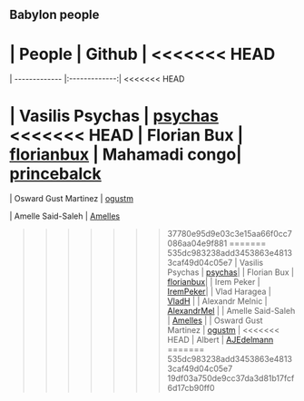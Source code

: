 ## Babylon people

| People        | Github        |
<<<<<<< HEAD
=======
| ------------- |:-------------:| 
<<<<<<< HEAD

| Vasilis Psychas | [psychas](https://github.com/psychas/)
<<<<<<< HEAD
| Florian Bux | [florianbux](https://github.com/florianbux/)
| Mahamadi congo| [princebalck](https://github.com/princeblack/)
=======
 
| Osward Gust Martinez | [ogustm](https://github.com/ogustm/)

| Amelle Said-Saleh | [Amelles](https://github.com/Amelles/)

>>>>>>> 37780e95d9e03c3e15aa66f0cc7086aa04e9f881
=======
>>>>>>> 535dc983238add3453863e48133caf49d04c05e7
| Vasilis Psychas | [psychas](https://github.com/psychas/)|
| Florian Bux | [florianbux](https://github.com/florianbux/)|
| Irem Peker | [IremPeker](https://github.com/psychas/)|
| Vlad Haragea | [VladH](https://github.com/vladharagea) |
| Alexandr Melnic | [AlexandrMel](https://github.com/AlexandrMel) |
| Amelle Said-Saleh | [Amelles](https://github.com/Amelles/) |
| Osward Gust Martinez | [ogustm](https://github.com/ogustm/) |
<<<<<<< HEAD
| Albert | [AJEdelmann](https://github.com/AJEdelmann/)
=======
>>>>>>> 535dc983238add3453863e48133caf49d04c05e7
>>>>>>> 19df03a750de9cc37da3d81b17fcf6d17cb90ff0
